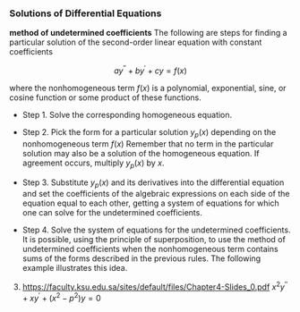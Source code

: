 
### Solutions of Differential Equations

**method of undetermined coefficients** The following are steps for finding a particular solution of the second-order linear equation with constant coefficients

$$ay^{\prime\prime}+by^{\prime}+cy=f(x)$$

where the nonhomogeneous term $f(x)$ is a polynomial, exponential, sine, or cosine function or some product of these functions.

- Step 1. Solve the corresponding homogeneous equation.

- Step 2. Pick the form for a particular solution $y_{p}(x)$ depending on the nonhomogeneous term $f(x)$ Remember that no term in the particular solution may also be a solution of the homogeneous equation. If agreement occurs, multiply $y_{p}(x)$ by $x$.
  
- Step 3. Substitute $y_{p}(x)$ and its derivatives into the differential equation and set the coefficients of the algebraic expressions on each side of the equation equal to each other, getting a system of equations for which one can solve for the undetermined coefficients.

- Step 4. Solve the system of equations for the undetermined coefficients. It is possible, using the principle of superposition, to use the method of undetermined coefficients when the nonhomogeneous term contains sums of the forms described in the previous rules. The following example illustrates this idea.


3. https://faculty.ksu.edu.sa/sites/default/files/Chapter4-Slides_0.pdf
$x^{2}y^{\prime\prime}+xy^{\prime}+(x^{2}-p^{2})y=0$